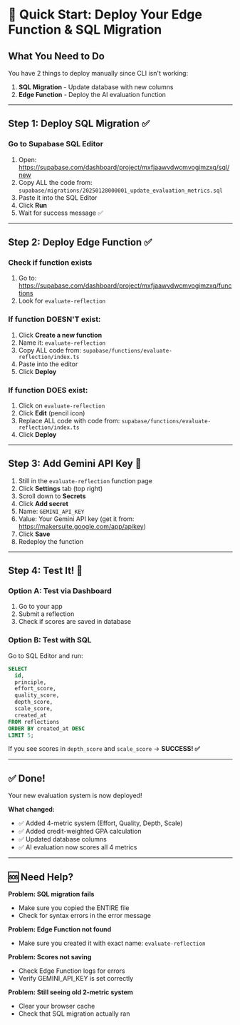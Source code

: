 # 🚀 Quick Start: Deploy Your Edge Function & SQL Migration

## What You Need to Do

You have 2 things to deploy manually since CLI isn't working:

1. **SQL Migration** - Update database with new columns
2. **Edge Function** - Deploy the AI evaluation function

---

## Step 1: Deploy SQL Migration ✅

### Go to Supabase SQL Editor

1. Open: https://supabase.com/dashboard/project/mxfjaawvdwcmvogimzxq/sql/new
2. Copy ALL the code from: `supabase/migrations/20250128000001_update_evaluation_metrics.sql`
3. Paste it into the SQL Editor
4. Click **Run**
5. Wait for success message ✅

---

## Step 2: Deploy Edge Function ✅

### Check if function exists

1. Go to: https://supabase.com/dashboard/project/mxfjaawvdwcmvogimzxq/functions
2. Look for `evaluate-reflection`

### If function DOESN'T exist:

1. Click **Create a new function**
2. Name it: `evaluate-reflection`
3. Copy ALL code from: `supabase/functions/evaluate-reflection/index.ts`
4. Paste into the editor
5. Click **Deploy**

### If function DOES exist:

1. Click on `evaluate-reflection`
2. Click **Edit** (pencil icon)
3. Replace ALL code with code from: `supabase/functions/evaluate-reflection/index.ts`
4. Click **Deploy**

---

## Step 3: Add Gemini API Key 🔑

1. Still in the `evaluate-reflection` function page
2. Click **Settings** tab (top right)
3. Scroll down to **Secrets**
4. Click **Add secret**
5. Name: `GEMINI_API_KEY`
6. Value: Your Gemini API key (get it from: https://makersuite.google.com/app/apikey)
7. Click **Save**
8. Redeploy the function

---

## Step 4: Test It! 🧪

### Option A: Test via Dashboard

1. Go to your app
2. Submit a reflection
3. Check if scores are saved in database

### Option B: Test with SQL

Go to SQL Editor and run:

```sql
SELECT 
  id,
  principle,
  effort_score,
  quality_score,
  depth_score,
  scale_score,
  created_at
FROM reflections
ORDER BY created_at DESC
LIMIT 5;
```

If you see scores in `depth_score` and `scale_score` → **SUCCESS! ✅**

---

## ✅ Done!

Your new evaluation system is now deployed!

**What changed:**
- ✅ Added 4-metric system (Effort, Quality, Depth, Scale)
- ✅ Added credit-weighted GPA calculation
- ✅ Updated database columns
- ✅ AI evaluation now scores all 4 metrics

---

## 🆘 Need Help?

**Problem: SQL migration fails**
- Make sure you copied the ENTIRE file
- Check for syntax errors in the error message

**Problem: Edge Function not found**
- Make sure you created it with exact name: `evaluate-reflection`

**Problem: Scores not saving**
- Check Edge Function logs for errors
- Verify GEMINI_API_KEY is set correctly

**Problem: Still seeing old 2-metric system**
- Clear your browser cache
- Check that SQL migration actually ran
